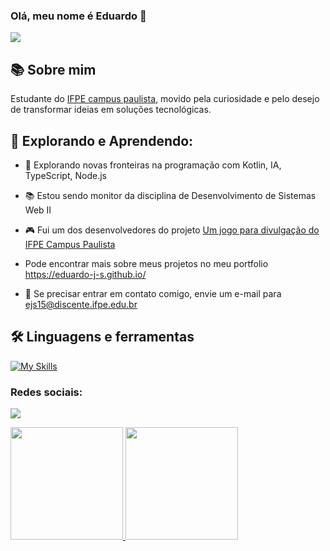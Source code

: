### Olá, meu nome é Eduardo 👋

![](https://komarev.com/ghpvc/?username=Eduardo-J-S&abbreviated=true)

## 📚 Sobre mim 
Estudante do [IFPE campus paulista](https://portal.ifpe.edu.br/paulista/), movido pela curiosidade e pelo desejo de transformar ideias em soluções tecnológicas.
## 🌱 Explorando e Aprendendo:
- 🚀 Explorando novas fronteiras na programação com Kotlin, IA, TypeScript, Node.js

- 📚 Estou sendo monitor da disciplina de Desenvolvimento de Sistemas Web II

- 🎮 Fui um dos desenvolvedores do projeto [Um jogo para divulgação do IFPE Campus Paulista](https://ifpe-paulista-rodrigo.github.io/jogo-ifpe/index.html)

- Pode encontrar mais sobre meus projetos no meu portfolio https://eduardo-j-s.github.io/

- 📧 Se precisar entrar em contato comigo, envie um e-mail para ejs15@discente.ifpe.edu.br


<div style="display: inline_block">
  
## 🛠️ Linguagens e ferramentas 
  
[![My Skills](https://skillicons.dev/icons?i=py,js,ts,nodejs,react,java,spring,css,html,mysql,postgres,mongodb,vscode)](https://skillicons.dev)

</div>

<h3 align="left">Redes sociais:</h3>
<div> 

  <a href="https://www.linkedin.com/in/eduardo-s-890729aa/" target="_blank"><img src="https://img.shields.io/badge/-LinkedIn-%230077B5?style=for-the-badge&logo=linkedin&logoColor=white" target="_blank"></a> 
   
 
</div>

<div align="left">
  <a href="https://github.com/Eduardo-J-S">
  <img height="180em" src="https://github-readme-stats.vercel.app/api?username=Eduardo-J-S&show_icons=true&theme=dark&include_all_commits=true&count_private=true"/>
  <img height="180em" src="https://github-readme-stats.vercel.app/api/top-langs/?username=Eduardo-J-S&layout=compact&langs_count=7&theme=dark"/>
</div>
